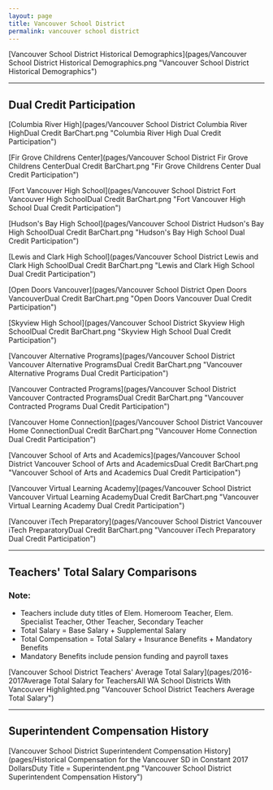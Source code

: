 ```yaml
---
layout: page
title: Vancouver School District
permalink: vancouver school district
---
```



[Vancouver School District Historical Demographics](pages/Vancouver School District Historical Demographics.png "Vancouver School District Historical Demographics")

___

## Dual Credit Participation

[Columbia River High](pages/Vancouver School District Columbia River HighDual Credit BarChart.png "Columbia River High Dual Credit Participation")

[Fir Grove Childrens Center](pages/Vancouver School District Fir Grove Childrens CenterDual Credit BarChart.png "Fir Grove Childrens Center Dual Credit Participation")

[Fort Vancouver High School](pages/Vancouver School District Fort Vancouver High SchoolDual Credit BarChart.png "Fort Vancouver High School Dual Credit Participation")

[Hudson's Bay High School](pages/Vancouver School District Hudson's Bay High SchoolDual Credit BarChart.png "Hudson's Bay High School Dual Credit Participation")

[Lewis and Clark High School](pages/Vancouver School District Lewis and Clark High SchoolDual Credit BarChart.png "Lewis and Clark High School Dual Credit Participation")

[Open Doors Vancouver](pages/Vancouver School District Open Doors VancouverDual Credit BarChart.png "Open Doors Vancouver Dual Credit Participation")

[Skyview High School](pages/Vancouver School District Skyview High SchoolDual Credit BarChart.png "Skyview High School Dual Credit Participation")

[Vancouver Alternative Programs](pages/Vancouver School District Vancouver Alternative ProgramsDual Credit BarChart.png "Vancouver Alternative Programs Dual Credit Participation")

[Vancouver Contracted Programs](pages/Vancouver School District Vancouver Contracted ProgramsDual Credit BarChart.png "Vancouver Contracted Programs Dual Credit Participation")

[Vancouver Home Connection](pages/Vancouver School District Vancouver Home ConnectionDual Credit BarChart.png "Vancouver Home Connection Dual Credit Participation")

[Vancouver School of Arts and Academics](pages/Vancouver School District Vancouver School of Arts and AcademicsDual Credit BarChart.png "Vancouver School of Arts and Academics Dual Credit Participation")

[Vancouver Virtual Learning Academy](pages/Vancouver School District Vancouver Virtual Learning AcademyDual Credit BarChart.png "Vancouver Virtual Learning Academy Dual Credit Participation")

[Vancouver iTech Preparatory](pages/Vancouver School District Vancouver iTech PreparatoryDual Credit BarChart.png "Vancouver iTech Preparatory Dual Credit Participation")


___

## Teachers' Total Salary Comparisons
### Note:
- Teachers include duty titles of Elem. Homeroom Teacher, Elem. Specialist Teacher, Other Teacher, Secondary Teacher
- Total Salary = Base Salary + Supplemental Salary
- Total Compensation = Total Salary + Insurance Benefits + Mandatory Benefits
- Mandatory Benefits include pension funding and payroll taxes

[Vancouver School District Teachers' Average Total Salary](pages/2016-2017Average Total Salary for TeachersAll WA School Districts With Vancouver Highlighted.png "Vancouver School District Teachers Average Total Salary")


___

## Superintendent Compensation History

[Vancouver School District Superintendent Compensation History](pages/Historical Compensation for the Vancouver SD in Constant 2017 DollarsDuty Title = Superintendent.png "Vancouver School District Superintendent Compensation History")


